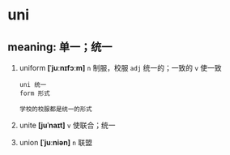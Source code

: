 # uni

## meaning: 单一；统一

1. uniform **[ˈjuːnɪfɔːm]** `n` 制服，校服 `adj` 统一的；一致的 `v` 使一致

   ```
   uni 统一
   form 形式

   学校的校服都是统一的形式
   ```

2. unite **[juˈnaɪt]** `v` 使联合；统一

3. union **[ˈjuːniən]** `n` 联盟
